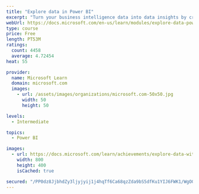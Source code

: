 ```yaml
---
title: "Explore data in Power BI"
excerpt: "Turn your business intelligence data into data insights by creating and configuring Power BI dashboards."
webUrl: https://docs.microsoft.com/en-us/learn/modules/explore-data-power-bi/
type: course
price: Free
length: PT53M
ratings:
  count: 4458
  average: 4.72454
heat: 55

provider:
  name: Microsoft Learn
  domain: microsoft.com
  images:
    - url: /assets/images/organizations/microsoft.com-50x50.jpg
      width: 50
      height: 50

levels:
  - Intermediate

topics:
  - Power BI

images:
  - url: https://docs.microsoft.com/learn/achievements/explore-data-with-power-bi-desktop-social.png
    width: 800
    height: 400
    isCached: true

secured: "/PP0dz8JjbhdZy3ljyjyij1j4hqTf6Ca68qzZda9bS5dfKu1YIJ6FWK1/WgOGG8J7OGuzSRKqQ4s6HQOoPlmLSm5XGTrR79GtSbSUCfhhLDsvyp8u+adnkJlsYxli0FCiKtLzxYQPbRwvzG9Y4QnMChOxR8AkYmgvru4psM1OlGnDPIslA5pmB42SmORbWqd73K35ialpu9kw6Qr6FuJUurHGm1sodquoXvk8QHCgsXi3CJhWZwg6ib0GGoZWF+h4KDonccBrBAiU0+rx/hHa26+yzet2rUvY3h1uTeCainI9j6Q369tIY02zr/wZow8BGovL7LhfUZI2NcgYzr53X2L+omlyV0T0wo+3lZ5+eV37HUxEmVJ6rutNMlSSBWuZ3JgSMfjWdghLa6Ab19IvODBteFV+rhI/Vhle9xOf2k=;yPVi7wXOAOg3Xtjx/O3KoQ=="
---
```


